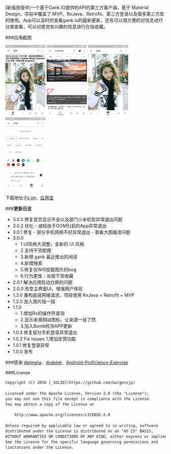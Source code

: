 
[新版改版中]一个基于Gank.IO提供的API的第三方客户端，基于 Material Design，项目中覆盖了 MVP、RxJava、Retrofit、第三方登录以及很多第三方库的使用。App可以及时的查看gank.io的最新更新，还有可以很方便的对信息进行分类查看，可以对感觉有兴趣的信息进行在线收藏。

###应用截图

<img src="capture/p1.jpg" width="25%" />
<img src="capture/p2.jpg" width="25%" />
<img src="capture/p3.jpg" width="25%" />
<img src="capture/p4.jpg" width="25%" />



下载地址:[Fir.im](http://fir.im/ganhuoio)、[应用宝](http://android.myapp.com/myapp/detail.htm?apkName=ren.solid.ganhuoio)



###**更新日志**
- 3.0.5 修复首页显示不全以及部门小米机型异常退出问题
- 3.0.2 优化
      - 减轻由于OOM引起的App异常退出
- 3.0.1 修复
      - 部分手机网络不好异常退出
      - 查看大图崩溃问题
- 3.0.0
     - 1.UI风格大调整，全新的 UI 风格
     - 2.支持干货配图
     - 3.新增 gank 最近推出的闲读
     - 4.新增搜索
     - 5.修复仅Wifi加载图片的bug
     - 6.行为更改：长按干货收藏
- 2.0.1  解决应用启动白屏的问题
- 2.0.0  改变主界面UI，增强用户体验
- 1.3.0  重构底层网络请求，项目使用 RxJava + Retrofit + MVP
- 1.2.0  加入图片摇一摇
- 1.1.0  
   - 1.增加Rx的操作符查询
   - 2.显示来源网站图标，让来源一目了然
   - 3.加入Bomb检测APP更新
- 1.0.3  修复部分手机登录异常退出
- 1.0.2  Fix Issues 1,增加反馈功能
- 1.0.1  修复登录异常
- 1.0.0  发布

###感谢
[daimajia](https://github.com/daimajia)、[drakeet](https://github.com/drakeet)、[Android-Proficiency-Exercise](https://github.com/ryanhoo/Android-Proficiency-Exercise)

###License
```html
Copyright (C) 2016 [_SOLID](https://github.com/burgessjp)

Licensed under the Apache License, Version 2.0 (the "License");
you may not use this file except in compliance with the License.
You may obtain a copy of the License at

    http://www.apache.org/licenses/LICENSE-2.0

Unless required by applicable law or agreed to in writing, software
distributed under the License is distributed on an "AS IS" BASIS,
WITHOUT WARRANTIES OR CONDITIONS OF ANY KIND, either express or implied.
See the License for the specific language governing permissions and
limitations under the License.
```